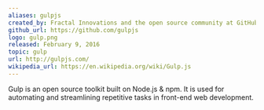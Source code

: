 ```yaml
---
aliases: gulpjs
created_by: Fractal Innovations and the open source community at GitHub
github_url: https://github.com/gulpjs
logo: gulp.png
released: February 9, 2016
topic: gulp
url: http://gulpjs.com/
wikipedia_url: https://en.wikipedia.org/wiki/Gulp.js
---
```

Gulp is an open source toolkit built on Node.js & npm. It is used for automating and streamlining repetitive tasks in front-end web development.